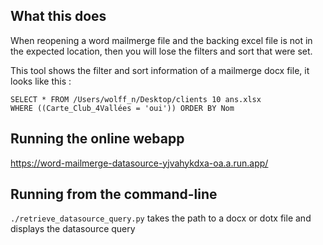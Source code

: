 ## What this does

When reopening a word mailmerge file and the backing excel file is not in the
expected location, then you will lose the filters and sort that were set.

This tool shows the filter and sort information of a mailmerge docx file, it looks like this :

    SELECT * FROM /Users/wolff_n/Desktop/clients 10 ans.xlsx
    WHERE ((Carte_Club_4Vallées = 'oui')) ORDER BY Nom

## Running the online webapp

https://word-mailmerge-datasource-yjvahykdxa-oa.a.run.app/

## Running from the command-line

`./retrieve_datasource_query.py` takes the path to a docx or dotx file and displays the datasource query
